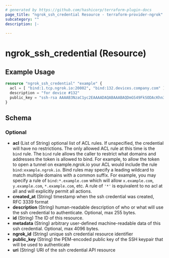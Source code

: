 ```yaml
---
# generated by https://github.com/hashicorp/terraform-plugin-docs
page_title: "ngrok_ssh_credential Resource - terraform-provider-ngrok"
subcategory: ""
description: |-
  
---
```


# ngrok_ssh_credential (Resource)



## Example Usage

```terraform
resource "ngrok_ssh_credential" "example" {
  acl = [ "bind:1.tcp.ngrok.io:20002", "bind:132.devices.company.com" ]
  description = "for device #132"
  public_key = "ssh-rsa AAAAB3NzaC1yc2EAAAADAQABAAABAQDmGS49FkSODAcKhn3+/47DW2zEn19BZvzRQ8RZjL3v6hCIX2qXfsFK35EGxNI0wV23H4xXC2gVRPHKU71YnCb50tad3yMBTM6+2yfGsEDasEH/anmBLclChKvuGiT547RskZlpbAbdq3GvbzmY+R/2EBRMOiObpc8XmSzKAd05j28kqN0+rZO65SWId0MXdvJdSCSAnuRqBNd/aXKlu8hBPDcgwbT2lMkuR+ApoBS2FLRBOiQyt2Ol0T7Uuf7lTLlazpGB3uTw5zFYUNXkuuI6cAP8QYuY1Bne/hNrG8t3Aw9a1yc2C4Fz1hJ/4OMRxTQ8SUQf+Rmxs8DryMlMFJ8r device132@example.com"
}
```

<!-- schema generated by tfplugindocs -->
## Schema

### Optional

- **acl** (List of String) optional list of ACL rules. If unspecified, the credential will have no restrictions. The only allowed ACL rule at this time is the `bind` rule. The `bind` rule allows the caller to restrict what domains and addresses the token is allowed to bind. For example, to allow the token to open a tunnel on example.ngrok.io your ACL would include the rule `bind:example.ngrok.io`. Bind rules may specify a leading wildcard to match multiple domains with a common suffix. For example, you may specify a rule of `bind:*.example.com` which will allow `x.example.com`, `y.example.com`, `*.example.com`, etc. A rule of `'*'` is equivalent to no acl at all and will explicitly permit all actions.
- **created_at** (String) timestamp when the ssh credential was created, RFC 3339 format
- **description** (String) human-readable description of who or what will use the ssh credential to authenticate. Optional, max 255 bytes.
- **id** (String) The ID of this resource.
- **metadata** (String) arbitrary user-defined machine-readable data of this ssh credential. Optional, max 4096 bytes.
- **ngrok_id** (String) unique ssh credential resource identifier
- **public_key** (String) the PEM-encoded public key of the SSH keypair that will be used to authenticate
- **uri** (String) URI of the ssh credential API resource


